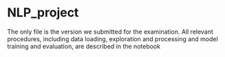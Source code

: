 # NLP_project

The only file is the version we submitted for the examination. All relevant procedures, including data loading, exploration and processing and model training and evaluation, are described in the notebook
